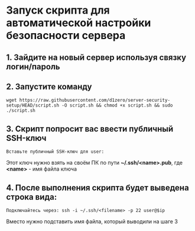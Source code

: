 # Запуск скрипта для автоматической настройки безопасности сервера
## 1. Зайдите на новый сервер используя связку логин/пароль
## 2. Запустите команду 
```shell
wget https://raw.githubusercontent.com/d1zero/server-security-setup/HEAD/script.sh -O script.sh && chmod +x script.sh && sudo ./script.sh
```
## 3. Скрипт попросит вас ввести публичный SSH-ключ
```shell
Вставьте публичный SSH-ключ для user: 
```
Этот ключ нужно взять на своём ПК по пути **~/.ssh/\<name>.pub**, где **\<name>** - имя файла ключа
## 4. После выполнения скрипта будет выведена строка вида:
```shell
Подключайтесь через: ssh -i ~/.ssh/<filename> -p 22 user@$ip
```
Вместо <filename> нужно подставить имя файла, который выводили на шаге 3